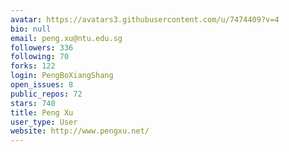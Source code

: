 ```yaml
---
avatar: https://avatars3.githubusercontent.com/u/7474409?v=4
bio: null
email: peng.xu@ntu.edu.sg
followers: 336
following: 70
forks: 122
login: PengBoXiangShang
open_issues: 8
public_repos: 72
stars: 740
title: Peng Xu
user_type: User
website: http://www.pengxu.net/
---
```

